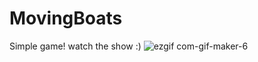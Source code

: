 # MovingBoats
Simple game! watch the show :)
![ezgif com-gif-maker-6](https://user-images.githubusercontent.com/72739765/166289464-a0abc0b4-8ef5-4654-97cd-81d4cb9e738b.gif)
